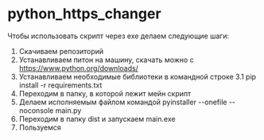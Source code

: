 # python_https_changer
Чтобы использовать скрипт через exe делаем следующие шаги:
1. Скачиваем репозиторий
2. Устанавливаем питон на машину, скачать можно с https://www.python.org/downloads/
3. Устанавливаем необходимые библиотеки в командной строке
    3.1 pip install -r requirements.txt 
4. Переходим в папку, в которой лежит мейн скрипт
5. Делаем исполняемым файлом командой pyinstaller --onefile --noconsole main.py
6. Переходим в папку dist и запускаем main.exe
7. Пользуемся